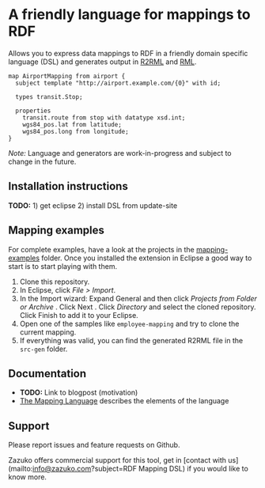 # A friendly language for mappings to RDF

Allows you to express data mappings to RDF in a friendly domain specific language (DSL) and generates output in [R2RML](http://www.w3.org/TR/r2rml/) and [RML](http://rml.io/).

```
map AirportMapping from airport {
  subject template "http://airport.example.com/{0}" with id;
	
  types transit.Stop;
	
  properties
    transit.route from stop with datatype xsd.int;
    wgs84_pos.lat from latitude;
    wgs84_pos.long from longitude;
}
```

*Note:* Language and generators are work-in-progress and subject to change in the future.


## Installation instructions

**TODO:** 1) get eclipse  2) install DSL from update-site


## Mapping examples

For complete examples, have a look at the projects in the [mapping-examples](mapping-examples) folder.
Once you installed the extension in Eclipse a good way to start is to start playing with them.

1. Clone this repository.
2. In Eclipse, click _File > Import_.
3. In the Import wizard: Expand General and then click _Projects from Folder or Archive_ . Click Next . Click _Directory_ and select the cloned repository. Click Finish to add it to your Eclipse.
4. Open one of the samples like `employee-mapping` and try to clone the current mapping.
5. If everything was valid, you can find the generated R2RML file in the `src-gen` folder.

## Documentation

* **TODO:** Link to blogpost (motivation)
* [The Mapping Language](documentation/mapping-language.md) describes the elements of the language


## Support

Please report issues and feature requests on Github.

Zazuko offers commercial support for this tool, get in [contact with us](mailto:info@zazuko.com?subject=RDF Mapping DSL) if you would like to know more.
